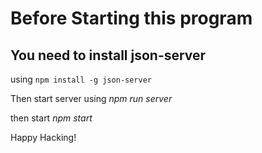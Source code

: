 # Before Starting this program

## You need to install json-server

using ```npm install -g json-server```


Then start server using *npm run server*

then start *npm start*

Happy Hacking!
